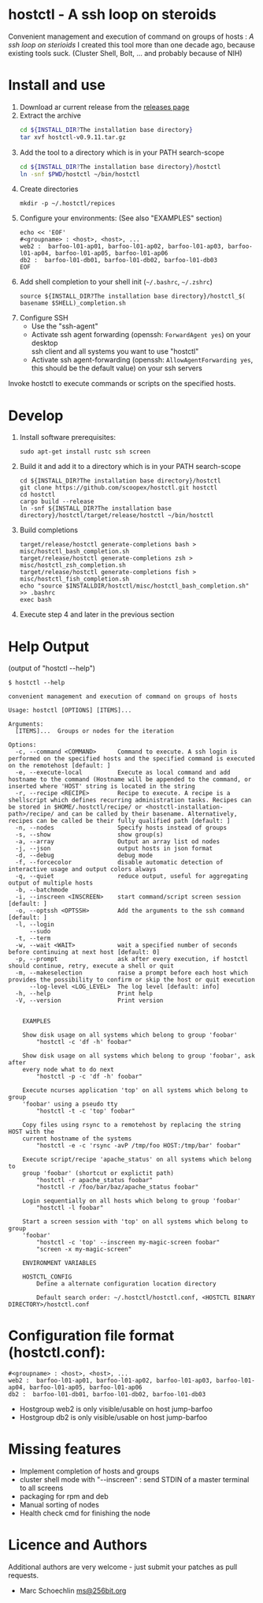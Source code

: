 hostctl - A ssh loop on steroids
===========

Convenient management and execution of command on groups of hosts : *A ssh loop on sterioids*
I created this tool more than one decade ago, because existing tools suck.
(Cluster Shell, Bolt, ... and probably because of NIH)

# Install and use

1. Download ar current release from the [releases page](https://github.com/scoopex/hostctl/releases)
2. Extract the archive 
   ```bash
   cd ${INSTALL_DIR?The installation base directory}
   tar xvf hostctl-v0.9.11.tar.gz
   ```
3. Add the tool to a directory which is in your PATH search-scope
   ```bash
   cd ${INSTALL_DIR?The installation base directory}/hostctl
   ln -snf $PWD/hostctl ~/bin/hostctl
   ```
4. Create directories
   ```
   mkdir -p ~/.hostctl/repices
   ```
5. Configure your environments:
   (See also "EXAMPLES" section)
    ```
    echo << 'EOF'
    #<groupname> : <host>, <host>, ...
    web2 :  barfoo-l01-ap01, barfoo-l01-ap02, barfoo-l01-ap03, barfoo-l01-ap04, barfoo-l01-ap05, barfoo-l01-ap06
    db2 :  barfoo-l01-db01, barfoo-l01-db02, barfoo-l01-db03
    EOF 
    ```
6. Add shell completion to your shell init
   (`~/.bashrc`, `~/.zshrc`)
   ```
   source ${INSTALL_DIR?The installation base directory}/hostctl_$( basename $SHELL)_completion.sh
   ```
6. Configure SSH
   * Use the "ssh-agent"
   * Activate ssh agent forwarding (openssh: `ForwardAgent yes`) on your desktop  
     ssh client and all systems you want to use "hostctl"
   * Activate ssh agent-forwarding (openssh: `AllowAgentForwarding yes`, this should be the default value)
     on your ssh servers 

Invoke hostctl to execute commands or scripts on the specified hosts.

# Develop

1. Install software prerequisites:
   ```
   sudo apt-get install rustc ssh screen 
   ```
2. Build it and add it to a directory which is in your PATH search-scope
   ```
   cd ${INSTALL_DIR?The installation base directory}/hostctl
   git clone https://github.com/scoopex/hostctl.git hostctl
   cd hostctl
   cargo build --release
   ln -snf ${INSTALL_DIR?The installation base directory}/hostctl/target/release/hostctl ~/bin/hostctl
   ```
3. Build completions
   ```
   target/release/hostctl generate-completions bash > misc/hostctl_bash_completion.sh
   target/release/hostctl generate-completions zsh > misc/hostctl_zsh_completion.sh
   target/release/hostctl generate-completions fish > misc/hostctl_fish_completion.sh
   echo "source $INSTALLDIR/hostctl/misc/hostctl_bash_completion.sh" >> .bashrc
   exec bash
   ```
4. Execute step 4 and later in the previous section   

# Help Output

(output of "hostctl --help")
```
$ hostctl --help

convenient management and execution of command on groups of hosts

Usage: hostctl [OPTIONS] [ITEMS]...

Arguments:
  [ITEMS]...  Groups or nodes for the iteration

Options:
  -c, --command <COMMAND>      Command to execute. A ssh login is performed on the specified hosts and the specified command is executed on the remotehost [default: ]
  -e, --execute-local          Execute as local command and add hostname to the command (Hostname will be appended to the command, or inserted where 'HOST' string is located in the string
  -r, --recipe <RECIPE>        Recipe to execute. A recipe is a shellscript which defines recurring administration tasks. Recipes can be stored in $HOME/.hostctl/recipe/ or <hostctl-installation-path>/recipe/ and can be called by their basename. Alternatively, recipes can be called be their fully qualified path [default: ]
  -n, --nodes                  Specify hosts instead of groups
  -s, --show                   show group(s)
  -a, --array                  Output an array list od nodes
  -j, --json                   output hosts in json format
  -d, --debug                  debug mode
  -f, --forcecolor             disable automatic detection of interactive usage and output colors always
  -q, --quiet                  reduce output, useful for aggregating output of multiple hosts
  -b, --batchmode              
  -i, --inscreen <INSCREEN>    start command/script screen session [default: ]
  -o, --optssh <OPTSSH>        Add the arguments to the ssh command [default: ]
  -l, --login                  
      --sudo                   
  -t, --term                   
  -w, --wait <WAIT>            wait a specified number of seconds before continuing at next host [default: 0]
  -p, --prompt                 ask after every execution, if hostctl should continue, retry, execute a shell or quit
  -m, --makeselection          raise a prompt before each host which provides the possibility to confirm or skip the host or quit execution
      --log-level <LOG_LEVEL>  The log level [default: info]
  -h, --help                   Print help
  -V, --version                Print version


    EXAMPLES

    Show disk usage on all systems which belong to group 'foobar'
        "hostctl -c 'df -h' foobar"

    Show disk usage on all systems which belong to group 'foobar', ask after
    every node what to do next
        "hostctl -p -c 'df -h' foobar"

    Execute ncurses application 'top' on all systems which belong to group
    'foobar' using a pseudo tty
        "hostctl -t -c 'top' foobar"

    Copy files using rsync to a remotehost by replacing the string HOST with the
    current hostname of the systems
        "hostctl -e -c 'rsync -avP /tmp/foo HOST:/tmp/bar' foobar"

    Execute script/recipe 'apache_status' on all systems which belong to
    group 'foobar' (shortcut or explictit path)
        "hostctl -r apache_status foobar"
        "hostctl -r /foo/bar/baz/apache_status foobar"

    Login sequentially on all hosts which belong to group 'foobar'
        "hostctl -l foobar"

    Start a screen session with 'top' on all systems which belong to group
    'foobar'
        "hostctl -c 'top' --inscreen my-magic-screen foobar"
        "screen -x my-magic-screen"

    ENVIRONMENT VARIABLES

    HOSTCTL_CONFIG
        Define a alternate configuration location directory

        Default search order: ~/.hostctl/hostctl.conf, <HOSTCTL BINARY DIRECTORY>/hostctl.conf

```

# Configuration file format (hostctl.conf):
```
#<groupname> : <host>, <host>, ...
web2 :  barfoo-l01-ap01, barfoo-l01-ap02, barfoo-l01-ap03, barfoo-l01-ap04, barfoo-l01-ap05, barfoo-l01-ap06
db2 :  barfoo-l01-db01, barfoo-l01-db02, barfoo-l01-db03
```

 * Hostgroup web2 is only visible/usable on host jump-barfoo
 * Hostgroup db2 is only visible/usable on host jump-barfoo


# Missing features

- Implement completion of hosts and groups
- cluster shell mode with "--inscreen" : send STDIN of a master terminal to all screens
- packaging for rpm and deb
- Manual sorting of nodes
- Health check cmd for finishing the node

# Licence and Authors

Additional authors are very welcome - just submit your patches as pull requests.

 * Marc Schoechlin <ms@256bit.org>


